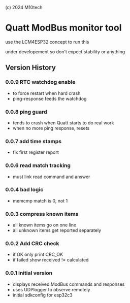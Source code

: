 (c) 2024 M10tech

# Quatt ModBus monitor tool

use the LCM4ESP32 concept to run this

under developement so don't expect stability or anything

## Version History

### 0.0.9 RTC watchdog enable
- to force restart when hard crash
- ping-response feeds the watchdog

### 0.0.8 ping guard
- tends to crash when Quatt starts to do real work
- when no more ping response, resets

### 0.0.7 add time stamps
- fix first register report

### 0.0.6 read match tracking
- must link read command and answer

### 0.0.4 bad logic
- memcmp match is 0, not 1

### 0.0.3 compress known items 
- all known items go on one line
- all unknown items get reported separately

### 0.0.2 Add CRC check
- if OK only print CRC_OK
- if failed show received != calculated

### 0.0.1 initial version
- displays received ModBus commands and responses
- uses UDPlogger to observe remotely
- initial sdkconfig for esp32c3

